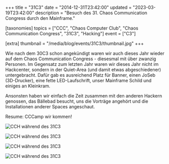 +++
title = "31C3"
date = "2014-12-31T23:42:00"
updated = "2023-03-19T23:42:00"
description = "Besuch des 31. Chaos Communication Congress durch den Mainframe."

[taxonomies]
topics = ["CCC", "Chaos Computer Club", "Chaos Communication Congress", "31C3", "Hacking"]
event = ["C3"]

[extra]
thumbnail = "/media/blog/events/31C3/thumbnail.jpg"
+++

Wie nach dem 30C3 schon angekündigt waren wir auch dieses Jahr wieder auf dem
Chaos Communication Congress - diesesmal mit über zwanzig Personen. Im
Gegensatz zum letzten Jahr waren wir dieses Jahr nicht im Hackcenter, sondern
in der Quiet-Area (und damit etwas abgeschiedener) untergebracht. Dafür gab es
ausreichend Platz für Banner, einen JoSeb (3D-Drucker), eine fette
LED-Laufschrift, unser Mainframe Schild und einiges an Kleinkram.

Ansonsten haben wir einfach die Zeit zusammen mit den anderen Hackern genossen,
das Bällebad besucht, uns die Vorträge angehört und die Installationen anderer
Spaces angeschaut.

Resume: CCCamp wir kommen!

![CCH während des 31C3](/media/blog/events/31C3/building.jpg)

![CCH während des 31C3](/media/blog/events/31C3/schild.jpg)

![CCH während des 31C3](/media/blog/events/31C3/tisch.jpg)

![CCH während des 31C3](/media/blog/events/31C3/nsa.jpg)
